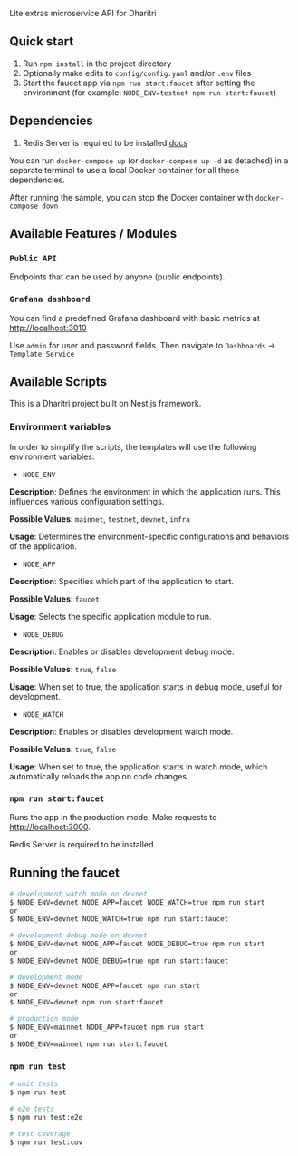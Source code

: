 Lite extras microservice API for Dharitri

## Quick start

1. Run `npm install` in the project directory
2. Optionally make edits to `config/config.yaml` and/or `.env` files
3. Start the faucet app via `npm run start:faucet` after setting the environment (for example: `NODE_ENV=testnet npm run start:faucet`)

## Dependencies

1. Redis Server is required to be installed [docs](https://redis.io/)

You can run `docker-compose up` (or `docker-compose up -d` as detached) in a separate terminal to use a local Docker container for all these dependencies.

After running the sample, you can stop the Docker container with `docker-compose down`

## Available Features / Modules

### `Public API`

Endpoints that can be used by anyone (public endpoints).

### `Grafana dashboard`

You can find a predefined Grafana dashboard with basic metrics at [http://localhost:3010](http://localhost:3010)

Use `admin` for user and password fields. Then navigate to `Dashboards` -> `Template Service`

## Available Scripts

This is a Dharitri project built on Nest.js framework.

### Environment variables

In order to simplify the scripts, the templates will use the following environment variables:

- `NODE_ENV`

**Description**: Defines the environment in which the application runs. This influences various configuration settings.

**Possible Values**: `mainnet`, `testnet`, `devnet`, `infra`

**Usage**: Determines the environment-specific configurations and behaviors of the application.

- `NODE_APP`

**Description**: Specifies which part of the application to start.

**Possible Values**: `faucet`

**Usage**: Selects the specific application module to run.

- `NODE_DEBUG`

**Description**: Enables or disables development debug mode.

**Possible Values**: `true`, `false`

**Usage**: When set to true, the application starts in debug mode, useful for development.

- `NODE_WATCH`

**Description**: Enables or disables development watch mode.

**Possible Values**: `true`, `false`

**Usage**: When set to true, the application starts in watch mode, which automatically reloads the app on code changes.


### `npm run start:faucet`

Runs the app in the production mode.
Make requests to [http://localhost:3000](http://localhost:3000).

Redis Server is required to be installed.

## Running the faucet

```bash
# development watch mode on devnet
$ NODE_ENV=devnet NODE_APP=faucet NODE_WATCH=true npm run start
or
$ NODE_ENV=devnet NODE_WATCH=true npm run start:faucet

# development debug mode on devnet
$ NODE_ENV=devnet NODE_APP=faucet NODE_DEBUG=true npm run start
or
$ NODE_ENV=devnet NODE_DEBUG=true npm run start:faucet

# development mode
$ NODE_ENV=devnet NODE_APP=faucet npm run start
or
$ NODE_ENV=devnet npm run start:faucet

# production mode
$ NODE_ENV=mainnet NODE_APP=faucet npm run start
or
$ NODE_ENV=mainnet npm run start:faucet
```

### `npm run test`

```bash
# unit tests
$ npm run test

# e2e tests
$ npm run test:e2e

# test coverage
$ npm run test:cov
```
